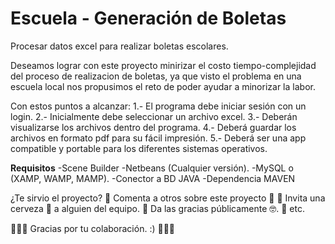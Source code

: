 # Escuela - Generación de Boletas
Procesar datos excel para realizar boletas escolares.

Deseamos lograr con este proyecto minirizar el costo tiempo-complejidad del proceso de realizacion de boletas,
ya que visto el problema en una escuela local nos propusimos el reto de poder ayudar a minorizar la labor.

Con estos puntos a alcanzar:
1.- El programa debe iniciar sesión con un login.
2.- Inicialmente debe seleccionar un archivo excel.
3.- Deberán visualizarse los archivos dentro del programa.
4.- Deberá guardar los archivos en formato pdf para su fácil impresión.
5.- Deberá ser una app compatible y portable para los diferentes sistemas operativos.

****Requisitos****
-Scene Builder
-Netbeans (Cualquier versión).
-MySQL o (XAMP, WAMP, MAMP).
-Conector a BD JAVA
-Dependencia MAVEN

¿Te sirvio el proyecto? 
 Comenta a otros sobre este proyecto 📢
 Invita una cerveza 🍺 a alguien del equipo.
 Da las gracias públicamente 🤓.
 etc.

 Gracias por tu colaboración. :) 

